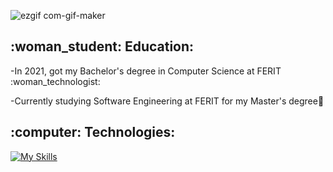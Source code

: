 ![ezgif com-gif-maker](https://user-images.githubusercontent.com/59508907/150675298-700fb4a0-12a2-4cff-85c8-a3f7ce666669.gif)


<h2>:woman_student: Education:</h2>
-In 2021, got my Bachelor's degree in Computer Science at FERIT :woman_technologist:

-Currently studying Software Engineering at FERIT for my Master's degree:seedling:


<h2>:computer: Technologies:</h2>

[![My Skills](https://skillicons.dev/icons?i=html,css,js,ts,angular,react)](https://skillicons.dev)
